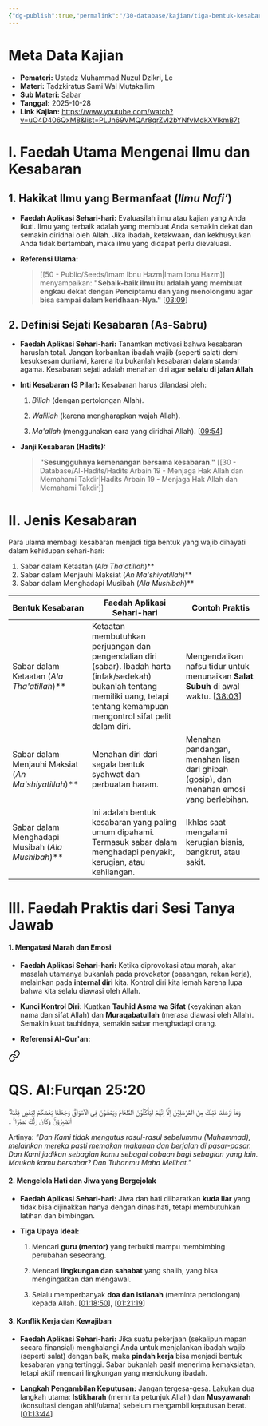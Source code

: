 ```yaml
---
{"dg-publish":true,"permalink":"/30-database/kajian/tiga-bentuk-kesabaran/","tags":["kajian"]}
---
```





# Meta Data Kajian 
<div><ul class="dataview list-view-ul"><li><span><strong>Pemateri:</strong> Ustadz Muhammad Nuzul Dzikri, Lc</span></li><li><span><strong>Materi:</strong> Tadzkiratus Sami Wal Mutakallim</span></li><li><span><strong>Sub Materi:</strong> Sabar</span></li><li><span><strong>Tanggal:</strong> 2025-10-28</span></li><li><span><strong>Link Kajian:</strong> <a rel="noopener nofollow" class="external-link" href="https://www.youtube.com/watch?v=uO4D406QxM8&amp;list=PLJn69VMQAr8qrZvI2bYNfvMdkXVlkmB7t" target="_blank">https://www.youtube.com/watch?v=uO4D406QxM8&amp;list=PLJn69VMQAr8qrZvI2bYNfvMdkXVlkmB7t</a></span></li></ul></div>


# I. Faedah Utama Mengenai Ilmu dan Kesabaran

## 1. Hakikat Ilmu yang Bermanfaat (_Ilmu Nafi’_)

- **Faedah Aplikasi Sehari-hari:** Evaluasilah ilmu atau kajian yang Anda ikuti. Ilmu yang terbaik adalah yang membuat Anda semakin dekat dan semakin diridhai oleh Allah. Jika ibadah, ketakwaan, dan kekhusyukan Anda tidak bertambah, maka ilmu yang didapat perlu dievaluasi.
    
- **Referensi Ulama:**
    
    > [[50 - Public/Seeds/Imam Ibnu Hazm\|Imam Ibnu Hazm]] menyampaikan: **"Sebaik-baik ilmu itu adalah yang membuat engkau dekat dengan Penciptamu dan yang menolongmu agar bisa sampai dalam keridhaan-Nya."** [[03:09](http://www.youtube.com/watch?v=uO4D406QxM8&t=189)]
    

## 2. Definisi Sejati Kesabaran (As-Sabru)

- **Faedah Aplikasi Sehari-hari:** Tanamkan motivasi bahwa kesabaran haruslah total. Jangan korbankan ibadah wajib (seperti salat) demi kesuksesan duniawi, karena itu bukanlah kesabaran dalam standar agama. Kesabaran sejati adalah menahan diri agar **selalu di jalan Allah**.
    
- **Inti Kesabaran (3 Pilar):** Kesabaran harus dilandasi oleh:
    
    1. _Billah_ (dengan pertolongan Allah).
        
    2. _Walillah_ (karena mengharapkan wajah Allah).
        
    3. _Ma'allah_ (menggunakan cara yang diridhai Allah). [[09:54](http://www.youtube.com/watch?v=uO4D406QxM8&t=594)]
        
- **Janji Kesabaran (Hadits):**
    
    > **"Sesungguhnya kemenangan bersama kesabaran."** [[30 - Database/Al-Hadits/Hadits Arbain 19 - Menjaga Hak Allah dan Memahami Takdir\|Hadits Arbain 19 - Menjaga Hak Allah dan Memahami Takdir]]
    
# II. Jenis Kesabaran
Para ulama membagi kesabaran menjadi tiga bentuk yang wajib dihayati dalam kehidupan sehari-hari:
1. Sabar dalam Ketaatan (_Ala Tha'atillah_)**
2. Sabar dalam Menjauhi Maksiat (_An Ma'shiyatillah_)**
3. Sabar dalam Menghadapi Musibah (_Ala Mushibah_)**

| Bentuk Kesabaran                                     | Faedah Aplikasi Sehari-hari                                                                                                                                                             | Contoh Praktis                                                                                                                         |
| ---------------------------------------------------- | --------------------------------------------------------------------------------------------------------------------------------------------------------------------------------------- | -------------------------------------------------------------------------------------------------------------------------------------- |
| Sabar dalam Ketaatan (_Ala Tha'atillah_)**           | Ketaatan membutuhkan perjuangan dan pengendalian diri (sabar). Ibadah harta (infak/sedekah) bukanlah tentang memiliki uang, tetapi tentang kemampuan mengontrol sifat pelit dalam diri. | Mengendalikan nafsu tidur untuk menunaikan **Salat Subuh** di awal waktu. [[38:03](http://www.youtube.com/watch?v=uO4D406QxM8&t=2283)] |
| Sabar dalam Menjauhi Maksiat (_An Ma'shiyatillah_)** | Menahan diri dari segala bentuk syahwat dan perbuatan haram.                                                                                                                            | Menahan pandangan, menahan lisan dari ghibah (gosip), dan menahan emosi yang berlebihan.                                               |
| Sabar dalam Menghadapi Musibah (_Ala Mushibah_)**    | Ini adalah bentuk kesabaran yang paling umum dipahami. Termasuk sabar dalam menghadapi penyakit, kerugian, atau kehilangan.                                                             | Ikhlas saat mengalami kerugian bisnis, bangkrut, atau sakit.                                                                           |
# III. Faedah Praktis dari Sesi Tanya Jawab

#### 1. Mengatasi Marah dan Emosi

- **Faedah Aplikasi Sehari-hari:** Ketika diprovokasi atau marah, akar masalah utamanya bukanlah pada provokator (pasangan, rekan kerja), melainkan pada **internal diri** kita. Kontrol diri kita lemah karena lupa bahwa kita selalu diawasi oleh Allah.
    
- **Kunci Kontrol Diri:** Kuatkan **Tauhid Asma wa Sifat** (keyakinan akan nama dan sifat Allah) dan **Muraqabatullah** (merasa diawasi oleh Allah). Semakin kuat tauhidnya, semakin sabar menghadapi orang.
    
- **Referensi Al-Qur'an:**
    
<div class="transclusion internal-embed is-loaded"><a class="markdown-embed-link" href="/30-database/al-quran/all-surah/#qs-al-furqan-25-20" aria-label="Open link"><svg xmlns="http://www.w3.org/2000/svg" width="24" height="24" viewBox="0 0 24 24" fill="none" stroke="currentColor" stroke-width="2" stroke-linecap="round" stroke-linejoin="round" class="svg-icon lucide-link"><path d="M10 13a5 5 0 0 0 7.54.54l3-3a5 5 0 0 0-7.07-7.07l-1.72 1.71"></path><path d="M14 11a5 5 0 0 0-7.54-.54l-3 3a5 5 0 0 0 7.07 7.07l1.71-1.71"></path></svg></a><div class="markdown-embed">



# QS. Al:Furqan 25:20
وَمَآ اَرْسَلْنَا قَبْلَكَ مِنَ الْمُرْسَلِيْنَ اِلَّآ اِنَّهُمْ لَيَأْكُلُوْنَ الطَّعَامَ وَيَمْشُوْنَ فِى الْاَسْوَاقِۗ وَجَعَلْنَا بَعْضَكُمْ لِبَعْضٍ فِتْنَةً  ۗ اَتَصْبِرُوْنَۚ وَكَانَ رَبُّكَ بَصِيْرًا ࣖ   ۔

Artinya: *"Dan Kami tidak mengutus rasul-rasul sebelummu (Muhammad), melainkan mereka pasti memakan makanan dan berjalan di pasar-pasar. Dan Kami jadikan sebagian kamu sebagai cobaan bagi sebagian yang lain. Maukah kamu bersabar? Dan Tuhanmu Maha Melihat."*



</div></div>

    

#### 2. Mengelola Hati dan Jiwa yang Bergejolak

- **Faedah Aplikasi Sehari-hari:** Jiwa dan hati diibaratkan **kuda liar** yang tidak bisa dijinakkan hanya dengan dinasihati, tetapi membutuhkan latihan dan bimbingan.
    
- **Tiga Upaya Ideal:**
    
    1. Mencari **guru (mentor)** yang terbukti mampu membimbing perubahan seseorang.
        
    2. Mencari **lingkungan dan sahabat** yang shalih, yang bisa mengingatkan dan mengawal.
        
    3. Selalu memperbanyak **doa dan istianah** (meminta pertolongan) kepada Allah. [[01:18:50](http://www.youtube.com/watch?v=uO4D406QxM8&t=4730)], [[01:21:19](http://www.youtube.com/watch?v=uO4D406QxM8&t=4879)]
        

#### 3. Konflik Kerja dan Kewajiban

- **Faedah Aplikasi Sehari-hari:** Jika suatu pekerjaan (sekalipun mapan secara finansial) menghalangi Anda untuk menjalankan ibadah wajib (seperti salat) dengan baik, maka **pindah kerja** bisa menjadi bentuk kesabaran yang tertinggi. Sabar bukanlah pasif menerima kemaksiatan, tetapi aktif mencari lingkungan yang mendukung ibadah.
    
- **Langkah Pengambilan Keputusan:** Jangan tergesa-gesa. Lakukan dua langkah utama: **Istikharah** (meminta petunjuk Allah) dan **Musyawarah** (konsultasi dengan ahli/ulama) sebelum mengambil keputusan berat. [[01:13:44](http://www.youtube.com/watch?v=uO4D406QxM8&t=4424)]
 